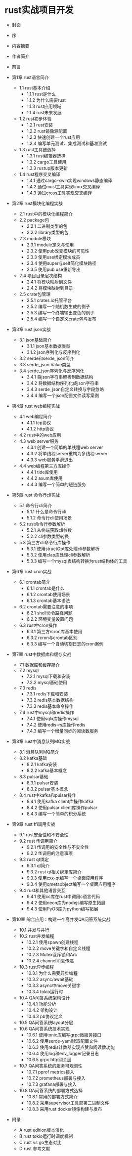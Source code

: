 # rust实战项目开发
- 封面
- 序
- 内容摘要
- 作者简介
- 前言
- 第1章 rust语言简介
    - 1.1 rust基本介绍
        - 1.1.1 rust是什么
        - 1.1.2 为什么需要rust
        - 1.1.3 rust应用领域
        - 1.1.4 rust未来发展
    - 1.2 rust初步体验
        - 1.2.1 rust安装
        - 1.2.2 rust镜像源配置
        - 1.2.3 快速创建一个rust应用
        - 1.2.4 编写单元测试、集成测试和基准测试
    - 1.3 rust工具链选择
        - 1.3.1 rust编辑器选择
        - 1.3.2 cargo工具使用
        - 1.3.3 rustup版本更新
    - 1.4 rust程序交叉编译
        - 1.4.1 通过cargo-xwin实现windows静态编译
        - 1.4.2 通过musl工具实现linux交叉编译
        - 1.4.3 通过cross工具实现交叉编译

- 第2章 rust模块化编程实战
    - 2.1 rust中的模块化编程简介
    - 2.2 package包
        - 2.2.1 二进制类型的包
        - 2.2.2 library类型的包
    - 2.3 module模块
        - 2.3.1 module定义与使用
        - 2.3.2 使用pub改变模块的可见性
        - 2.3.3 使用use绑定模块成员
        - 2.3.4 使用super与self简化模块路径
        - 2.3.5 使用pub use重新导出
    - 2.4 项目目录层次结构
        - 2.4.1 将模块映射到文件
        - 2.4.2 将模块映射到目录
    - 2.5 crate包管理
        - 2.5.1 crates.io托管平台
        - 2.5.2 编写一个随机数生成的例子
        - 2.5.3 编写一个终端输出变色的例子
        - 2.5.4 编写一个自定义crate包与发布

- 第3章 rust json实战
    - 3.1 json基础简介
        - 3.1.1 json基本数据类型
        - 3.1.2 json序列化与反序列化
    - 3.2 serde和serde_json简介
    - 3.3 serde_json Value类型
    - 3.4 serde_json序列化与反序列化
        - 3.4.1 将json字符串解析到数据结构
        - 3.4.2 将数据结构序列化成json字符串
        - 3.4.3 serde_json自定义转换与字段忽略
        - 3.4.4 编写一个json配置文件读写案例

- 第4章 rust web编程实战
    - 4.1 web编程简介
        - 4.1.1 tcp协议
        - 4.1.2 http协议
    - 4.2 rust中的web应用
    - 4.3 web server服务
        - 4.3.1 创建一个简单的单线程web server
        - 4.3.2 将单线程server重构为多线程server
        - 4.3.3 web服务平滑退出
    - 4.4 web编程第三方库操作
        - 4.4.1 tide库使用
        - 4.4.2 axum库使用
        - 4.4.3 编写一个简单的短链服务

- 第5章 rust 命令行cli实战
    - 5.1 命令行cli简介
        - 5.1.1 什么是命令行cli
        - 5.1.2 命令行cli使用场景
    - 5.2 rust命令行参数解析
        - 5.2.1 从终端获取cli参数
        - 5.2.2 cli参数类型转换
    - 5.3 第三方cli命令行库操作
        - 5.3.1 使用structOpt库处理cli参数解析
        - 5.3.2 使用clap库处理cli参数解析
        - 5.3.3 编写一个mysql表结构转换为rust结构体的工具

- 第6章 rust cron实战
    - 6.1 crontab简介
        - 6.1.1 crontab是什么
        - 6.1.2 crontab使用场景
        - 6.1.3 crontab基本语法
    - 6.2 crontab需要注意的事项
        - 6.2.1 shell命令路径问题
        - 6.2.2 环境变量设置问题
    - 6.3 rust中cron操作
        - 6.3.1 第三方rcron库基本使用
        - 6.3.2 rcron与crontab区别
        - 6.3.3 编写一个自动切割日志的cron案例

- 第7章 rust中数据库和缓存实战
    - 7.1 数据库和缓存简介
    - 7.2 mysql
        - 7.2.1 mysql下载和安装
        - 7.2.2 mysql基础使用
    - 7.3 redis
        - 7.3.1 redis下载和安装
        - 7.3.2 redis基本数据结构
        - 7.3.3 redis基本命令操作
    - 7.4 rust中mysql和redis操作
        - 7.4.1 使用sqlx库操作mysql
        - 7.4.2 使用redis-rs库操作redis
        - 7.4.3 编写一个增量同步的阅读数服务

- 第8章 rust中消息队列MQ实战
    - 8.1 消息队列MQ简介
    - 8.2 kafka基础
        - 8.2.1 kafka安装
        - 8.2.2 kafka基本概念
    - 8.3 pulsar基础
        - 8.3.1 pulsar安装
        - 8.3.2 pulsar基本概念
    - 8.4 rust中kafka和pulsar操作
        - 8.4.1 使用kafka client库操作kafka
        - 8.4.2 使用pulsar client库操作pulsar
        - 8.4.3 编写一个简单的积分系统

- 第9章 rust ffi调用实战
    - 9.1 rust安全性和不安全性
    - 9.2 rust ffi调用简介
        - 9.2.1 ffi调用的安全性与不安全性
        - 9.2.2 ffi调用的注意事项
    - 9.3 rust qt绑定
        - 9.3.1 qt简介
        - 9.3.2 rust qt相关绑定库简介
        - 9.3.3 使用cxx-qt编写一个桌面应用程序
        - 9.3.4 使用qmetaobject编写一个桌面应用程序
    - 9.4 rust和其他语言交互
        - 9.4.1 使用cc库在rust中调用c语言代码
        - 9.4.2 使用neon库为nodejs编写原生拓展
        - 9.4.3 使用PyO3库为python编写拓展

- 第10章 综合应用：构建一个高并发QA问答系统实战
    - 10.1 并发与并行
    - 10.2 rust并发编程
        - 10.2.1 使用spawn创建线程
        - 10.2.2 move关键字和自定义线程
        - 10.2.3 Mutex互斥锁和Arc
        - 10.2.4 channel消息传递
    - 10.3 rust异步编程
        - 10.3.1 为什么需要异步编程
        - 10.3.2 async/await基础
        - 10.3.3 async中move关键字
        - 10.3.4 tokio运行时
    - 10.4 QA问答系统架构设计
        - 10.4.1 功能分析
        - 10.4.2 架构设计
        - 10.4.3 pb协议定义
    - 10.5 QA问答系统layout分层
    - 10.6 QA问答系统技术实现
        - 10.6.1 使用tonic库编写grpc微服务接口
        - 10.6.2 使用serde-yaml读取配置文件
        - 10.6.3 使用redis计数器实现点赞和阅读数功能
        - 10.6.4 使用log和env_logger记录日志
        - 10.6.5 grpc http网关层
    - 10.7 QA问答系统的服务可观测性
        - 10.7.1 pprof metrics接入
        - 10.7.2 prometheus部署与接入
        - 10.7.3 grafana部署与接入
    - 10.8 QA问答系统的部署方式选择
        - 10.8.1 常用的部署方式简介
        - 10.8.2 采用supervisor工具部署二进制文件
        - 10.8.3 采用rust docker镜像构建与发布

- 附录
    - A rust edition版本演化
    - B rust tokio运行时调度机制
    - C rust vs go生态对比
    - D rust 参考文献
